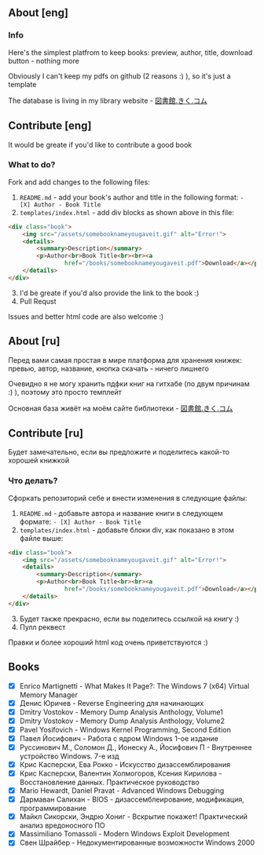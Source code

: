 ## About [eng]
### Info
Here's the simplest platfrom to keep books: preview, author, title, download button - nothing more

Obviously I can't keep my pdfs on github (2 reasons :) ), so it's just a template 

The database is living in my library website - [図書館.きく.コム](図書館.きく.コム)


## Contribute [eng]
It would be greate if you'd like to contribute a good book

### What to do?
Fork and add changes to the following files:
1) ```README.md``` - add your book's author and title in the following format:
```- [X] Author - Book Title```
2) ```templates/index.html``` - add div blocks as shown above in this file:
```html
<div class="book">
    <img src="/assets/somebooknameyougaveit.gif" alt="Error!">
    <details>
        <summary>Description</summary>
        <p>Author<br>Book Title<br><br><a
                href="/books/somebooknameyougaveit.pdf">Download</a></p>
    </details>
</div>
```
3) I'd be greate if you'd also provide the link to the book :)
4) Pull Requst

Issues and better html code are also welcome :)

## About [ru]
Перед вами самая простая в мире платформа для хранения книжек: превью, автор, название, кнопка скачать - ничего лишнего

Очевидно я не могу хранить пдфки книг на гитхабе (по двум причинам :) ), поэтому это просто темплейт

Основная база живёт на моём сайте библиотеки - [図書館.きく.コム](図書館.きく.コム)

## Contribute [ru]
Будет замечательно, если вы предложите и поделитесь какой-то хорошей книжкой

### Что делать?
Сфоркать репозиторий себе и внести изменения в следующие файлы:
1) ```README.md``` - добавьте автора и название книги в следующем формате:
```- [X] Author - Book Title```
2) ```templates/index.html``` - добавьте блоки div, как показано в этом файле выше:
```html
<div class="book">
    <img src="/assets/somebooknameyougaveit.gif" alt="Error!">
    <details>
        <summary>Description</summary>
        <p>Author<br>Book Title<br><br><a
                href="/books/somebooknameyougaveit.pdf">Download</a></p>
    </details>
</div>
```
3) Будет также прекрасно, если вы поделитесь ссылкой на книгу :)
4) Пулл реквест

Правки и более хороший html код очень приветствуются :)

## Books

- [X] Enrico Martignetti - What Makes It Page?: The Windows 7 (x64) Virtual Memory Manager
- [X] Денис Юричев - Reverse Engineering для начинающих
- [X] Dmitry Vostokov - Memory Dump Analysis Anthology, Volume1
- [X] Dmitry Vostokov - Memory Dump Analysis Anthology, Volume2
- [X] Pavel Yosifovich - Windows Kernel Programming, Second Edition
- [X] Павел Йосифович - Работа с ядром Windows 1-ое издание
- [X] Руссинович М., Соломон Д., Ионеску А., Йосифович П - Внутреннее устройство Windows. 7-е изд
- [X] Крис Касперски, Ева Рокко - Искусство дизассемблирования
- [X] Крис Касперски, Валентин Холмогоров, Ксения Кирилова - Восстановление данных. Практическое руководство
- [X] Mario Hewardt, Daniel Pravat - Advanced Windows Debugging 
- [X] Дармаван Салихан - BIOS - дизассемблеирование, модификация, программирование
- [X] Майкл Сикорски, Эндрю Хониг - Вскрытие покажет! Практический анализ вредоносного ПО
- [X] Massimiliano Tomassoli - Modern Windows Exploit Development
- [X] Свен Шрайбер - Недокументированные возможности Windows 2000
